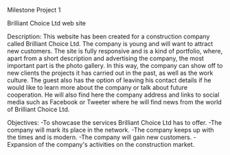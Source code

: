 Milestone Project 1

Brilliant Choice Ltd web site

Description:
This website has been created for a construction company called Brilliant Choice Ltd. The company is young and will want to attract new customers. The site is fully responsive and is a kind of portfolio, where, apart from a short description and advertising the company, the most important part is the photo gallery. In this way, the company can show off to new clients the projects it has carried out in the past, as well as the work culture. The guest also has the option of leaving his contact details if he would like to learn more about the company or talk about future cooperation. He will also find here the company address and links to social media such as Facebook or Tweeter where he will find news from the world of Brilliant Choice Ltd.

Objectives:
-To showcase the services Brilliant Choice Ltd has to offer.
-The company will mark its place in the network.
-The company keeps up with the times and is modern.
-The company will gain new customers.
-Expansion of the company's activities on the construction market.

